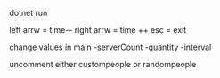 dotnet run

left arrw = time--
right arrw = time ++
esc = exit


change values in main
-serverCount
-quantity
-interval


uncomment either custompeople or randompeople
